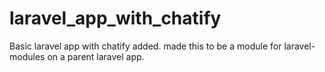 # laravel_app_with_chatify
 Basic laravel app with chatify added. made this to be a module for laravel-modules on a parent laravel app.
